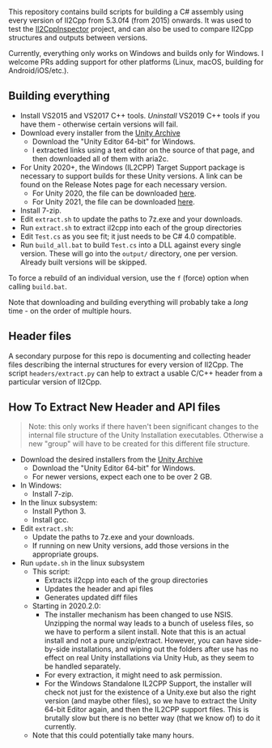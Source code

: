 This repository contains build scripts for building a C# assembly using every version of Il2Cpp from 5.3.0f4 (from 2015) onwards. It was used to test the [Il2CppInspector](https://github.com/djkaty/Il2CppInspector) project, and can also be used to compare Il2Cpp structures and outputs between versions.

Currently, everything only works on Windows and builds only for Windows. I welcome PRs adding support for other platforms (Linux, macOS, building for Android/iOS/etc.).

## Building everything

- Install VS2015 and VS2017 C++ tools. *Uninstall* VS2019 C++ tools if you have them - otherwise certain versions will fail.
- Download every installer from the [Unity Archive](https://unity3d.com/get-unity/download/archive)
    - Download the "Unity Editor 64-bit" for Windows.
    - I extracted links using a text editor on the source of that page, and then downloaded all of them with aria2c.
- For Unity 2020+, the Windows (IL2CPP) Target Support package is necessary to support builds for these Unity versions. A link can be found on the Release Notes page for each necessary version.
    - For Unity 2020, the file can be downloaded [here](https://beta.unity3d.com/download/2ab9c4179772/TargetSupportInstaller/UnitySetup-Windows-IL2CPP-Support-for-Editor-2020.1.0f1.exe).
    - For Unity 2021, the file can be downloaded [here](https://download.unity3d.com/download_unity/61a549675243/TargetSupportInstaller/UnitySetup-Windows-IL2CPP-Support-for-Editor-2021.1.0f1.exe).
- Install 7-zip.
- Edit `extract.sh` to update the paths to 7z.exe and your downloads.
- Run `extract.sh` to extract il2cpp into each of the group directories
- Edit `Test.cs` as you see fit; it just needs to be C# 4.0 compatible.
- Run `build_all.bat` to build `Test.cs` into a DLL against every single version. These will go into the `output/` directory, one per version. Already built versions will be skipped.

To force a rebuild of an individual version, use the `f` (force) option when calling `build.bat`.

Note that downloading and building everything will probably take a *long* time - on the order of multiple hours.

## Header files

A secondary purpose for this repo is documenting and collecting header files describing the internal structures for every version of Il2Cpp. The script `headers/extract.py` can help to extract a usable C/C++ header from a particular version of Il2Cpp.

## How To Extract New Header and API files

> Note: this only works if there haven't been significant changes to the internal file structure of the Unity Installation executables. Otherwise a new "group" will have to be created for this different file structure.

- Download the desired installers from the [Unity Archive](https://unity3d.com/get-unity/download/archive)
    - Download the "Unity Editor 64-bit" for Windows.
    - For newer versions, expect each one to be over 2 GB.
- In Windows:
    - Install 7-zip.
- In the linux subsystem:
    - Install Python 3.
    - Install gcc.
- Edit `extract.sh`:
    - Update the paths to 7z.exe and your downloads.
    - If running on new Unity versions, add those versions in the appropriate groups.
- Run `update.sh` in the linux subsystem
    - This script:
        - Extracts il2cpp into each of the group directories
        - Updates the header and api files
        - Generates updated diff files
    - Starting in 2020.2.0:
        - The installer mechanism has been changed to use NSIS. Unzipping the normal way leads to a bunch of useless files, so we have to perform a silent install. Note that this is an actual install and not a pure unzip/extract. However, you can have side-by-side installations, and wiping out the folders after use has no effect on real Unity installations via Unity Hub, as they seem to be handled separately.
        - For every extraction, it might need to ask permission.
        - For the Windows Standalone IL2CPP Support, the installer will check not just for the existence of a Unity.exe but also the right version (and maybe other files), so we have to extract the Unity 64-bit Editor again, and then the IL2CPP support files. This is brutally slow but there is no better way (that we know of) to do it currently.
    - Note that this could potentially take many hours.